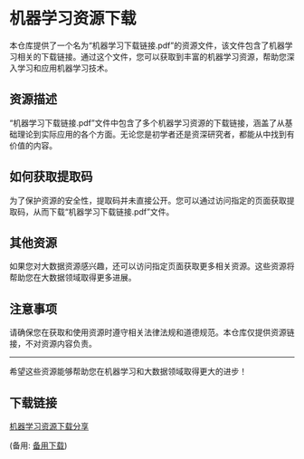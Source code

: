 # 机器学习资源下载

本仓库提供了一个名为“机器学习下载链接.pdf”的资源文件，该文件包含了机器学习相关的下载链接。通过这个文件，您可以获取到丰富的机器学习资源，帮助您深入学习和应用机器学习技术。

## 资源描述

“机器学习下载链接.pdf”文件中包含了多个机器学习资源的下载链接，涵盖了从基础理论到实际应用的各个方面。无论您是初学者还是资深研究者，都能从中找到有价值的内容。

## 如何获取提取码

为了保护资源的安全性，提取码并未直接公开。您可以通过访问指定的页面获取提取码，从而下载“机器学习下载链接.pdf”文件。

## 其他资源

如果您对大数据资源感兴趣，还可以访问指定页面获取更多相关资源。这些资源将帮助您在大数据领域取得更多进展。

## 注意事项

请确保您在获取和使用资源时遵守相关法律法规和道德规范。本仓库仅提供资源链接，不对资源内容负责。

---

希望这些资源能够帮助您在机器学习和大数据领域取得更大的进步！

## 下载链接
[机器学习资源下载分享](https://pan.quark.cn/s/32c3b6b60997) 

(备用: [备用下载](https://pan.baidu.com/s/1Hmvy1mid5kLQxvAYtTtWlg?pwd=1234))
